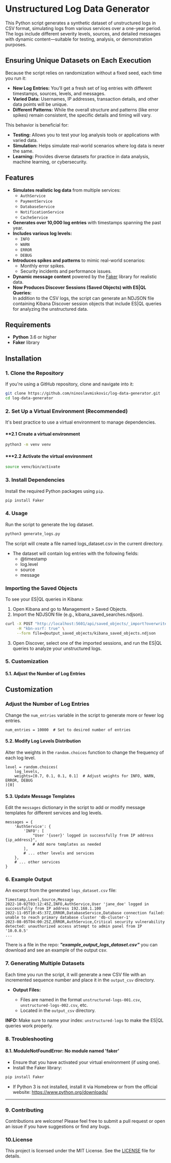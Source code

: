 # Unstructured Log Data Generator

This Python script generates a synthetic dataset of unstructured logs in CSV format, simulating logs from various services over a one-year period. The logs include different severity levels, sources, and detailed messages with dynamic content—suitable for testing, analysis, or demonstration purposes.

## Ensuring Unique Datasets on Each Execution

Because the script relies on randomization without a fixed seed, each time you run it:

- **New Log Entries:** You’ll get a fresh set of log entries with different timestamps, sources, levels, and messages.  
- **Varied Data:** Usernames, IP addresses, transaction details, and other data points will be unique.  
- **Different Patterns:** While the overall structure and patterns (like error spikes) remain consistent, the specific details and timing will vary.

This behavior is beneficial for:

- **Testing:** Allows you to test your log analysis tools or applications with varied data.  
- **Simulation:** Helps simulate real-world scenarios where log data is never the same.  
- **Learning:** Provides diverse datasets for practice in data analysis, machine learning, or cybersecurity.

## Features

- **Simulates realistic log data** from multiple services:
  - `AuthService`
  - `PaymentService`
  - `DatabaseService`
  - `NotificationService`
  - `CacheService`
- **Generates over 10,000 log entries** with timestamps spanning the past year.
- **Includes various log levels:**
  - `INFO`
  - `WARN`
  - `ERROR`
  - `DEBUG`
- **Introduces spikes and patterns** to mimic real-world scenarios:
  - Monthly error spikes.
  - Security incidents and performance issues.
- **Dynamic message content** powered by the [Faker](https://faker.readthedocs.io/en/master/) library for realistic data.
- **Now Produces Discover Sessions (Saved Objects) with ES|QL Queries:**  
  In addition to the CSV logs, the script can generate an NDJSON file containing Kibana Discover session objects that include ES|QL queries for analyzing the unstructured data.

## Requirements

- **Python** 3.6 or higher
- **Faker** library

## Installation

### 1. Clone the Repository

If you're using a GitHub repository, clone and navigate into it:

```bash
git clone https://github.com/ninoslavmiskovic/log-data-generator.git
cd log-data-generator
```

### **2. Set Up a Virtual Environment (Recommended)**

It's best practice to use a virtual environment to manage dependencies.

#### **2.1 Create a virtual environment

```bash
python3 -m venv venv
```

#### ***2.2 Activate the virtual environment
```bash
source venv/bin/activate
```

### **3. Install Dependencies**

Install the required Python packages using `pip`.

```bash
pip install Faker
```

### **4. Usage**

Run the script to generate the log dataset.

```bash
python3 generate_logs.py
```

The script will create a file named logs_dataset.csv in the current directory.

- The dataset will contain log entries with the following fields:
  - @timestamp
  -	log.level
  -	source
  -	message 

### Importing the Saved Objects
To see your ES|QL queries in Kibana:

1. Open Kibana and go to Management > Saved Objects.
2. Import the NDJSON file (e.g., kibana_saved_searches.ndjson).
```bash
curl -X POST "http://localhost:5601/api/saved_objects/_import?overwrite=true" \
     -H "kbn-xsrf: true" \
     --form file=@output_saved_objects/kibana_saved_objects.ndjson
```
3. Open Discover, select one of the imported sessions, and run the ES|QL queries to analyze your unstructured logs.

### **5. Customization**

#### **5.1. Adjust the Number of Log Entries**

## Customization

### Adjust the Number of Log Entries

Change the `num_entries` variable in the script to generate more or fewer log entries.

```
num_entries = 10000  # Set to desired number of entries
```

#### **5.2. Modify Log Levels Distribution**

Alter the weights in the `random.choices` function to change the frequency of each log level.

```
level = random.choices(
    log_levels,
    weights=[0.7, 0.1, 0.1, 0.1]  # Adjust weights for INFO, WARN, ERROR, DEBUG
)[0]
```

#### **5.3. Update Message Templates**

Edit the `messages` dictionary in the script to add or modify message templates for different services and log levels.

```
messages = {
    'AuthService': {
        'INFO': [
            "User '{user}' logged in successfully from IP address {ip_address}",
            # Add more templates as needed
        ],
        # ... other levels and services
    },
    # ... other services
}
```

### **6. Example Output**

An excerpt from the generated `logs_dataset.csv` file:

```csv
Timestamp,Level,Source,Message
2022-10-02T03:12:45Z,INFO,AuthService,User 'jane_doe' logged in successfully from IP address 192.168.1.100
2022-11-05T10:45:37Z,ERROR,DatabaseService,Database connection failed: unable to reach primary database cluster 'db-cluster-1'
2023-08-05T04:00:25Z,ERROR,AuthService,Critical security vulnerability detected: unauthorized access attempt to admin panel from IP '10.0.0.5'
...
```

There is a file in the repo: ***"example_output_logs_dataset.csv"*** you can download and see an example of the output csv.

### **7. Generating Multiple Datasets**

Each time you run the script, it will generate a new CSV file with an incremented sequence number and place it in the `output_csv` directory.

- **Output Files:**

  - Files are named in the format `unstructured-logs-001.csv`, `unstructured-logs-002.csv`, etc.
  - Located in the `output_csv` directory.

**INFO:** Make sure to name your index: ```unstructured-logs``` to make the ES|QL queries work properly. 

### **8. Troubleshooting**

#### **8.1. ModuleNotFoundError: No module named 'faker'**

- Ensure that you have activated your virtual environment (if using one).
- Install the Faker library:

```bash
pip install Faker
```
- If Python 3 is not installed, install it via Homebrew or from the official website: https://www.python.org/downloads/

---

### **9. Contributing**

Contributions are welcome! Please feel free to submit a pull request or open an issue if you have suggestions or find any bugs.

### **10.License**

This project is licensed under the MIT License. See the [LICENSE](LICENSE) file for details.

